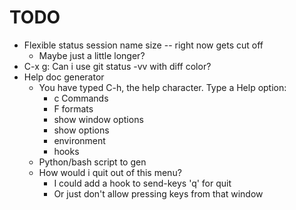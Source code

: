 # TODO
  * Flexible status session name size -- right now gets cut off
      * Maybe just a little longer?
  * C-x g: Can i use git status -vv with diff color?
  * Help doc generator
      * You have typed C-h, the help character. Type a Help option:
          * c     Commands
          * F     formats
          * show window options
          * show options
          * environment
          * hooks
      * Python/bash script to gen
      * How would i quit out of this menu?
          * I could add a hook to send-keys 'q' for quit
          * Or just don't allow pressing keys from that window

